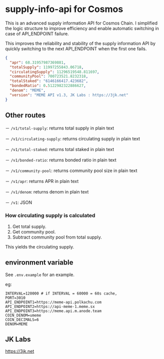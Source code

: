 # supply-info-api for Cosmos

This is an advanced supply information API for Cosmos Chain.
I simplified the logic structure to improve efficiency and enable automatic switching in case of API_ENDPOINT failure. 

This improves the reliability and stability of the supply information API by quickly switching to the next API_ENDPOINT when the first one fails.


```json
{
  "apr": 68.31957987369881,
  "totalSupply": 11997255843.06718,
  "circulatingSupply": 11296519548.811697,
  "communityPool": 700723521.8232318,
  "totalStaked": "6146166417.423682",
  "bondedRatio": 0.5122982322886627,
  "denom": "MEME",
  "version": "MEME API v1.3, JK Labs : https://3jk.net"
}
```



## Other routes

－ `/v1/total-supply`: returns total supply in plain text

－ `/v1/circulating-supply`: returns circulating supply in plain text

－ `/v1/total-staked`: returns total staked in plain text

－ `/v1/bonded-ratio`: returns bonded ratio in plain text

－ `/v1/community-pool`: returns community pool size in plain text

－ `/v1/apr`: returns APR in plain text

－ `/v1/denom`: returns denom in plain text

－ `/v1`: JSON



### How circulating supply is calculated

1. Get total supply.
2. Get community pool.
3. Subtract community pool from total supply.

This yields the circulating supply.

## environment variable

See `.env.example` for an example.

eg:
```
INTERVAL=120000 # if INTERVAL = 60000 = 60s cache, 
PORT=3010
API_ENDPOINT1=https://meme-api.polkachu.com
API_ENDPOINT2=https://api-meme-1.meme.sx
API_ENDPOINT3=https://meme.api.m.anode.team
COIN_DENOM=umeme
COIN_DECIMALS=6
DENOM=MEME
```


## JK Labs
https://3jk.net


